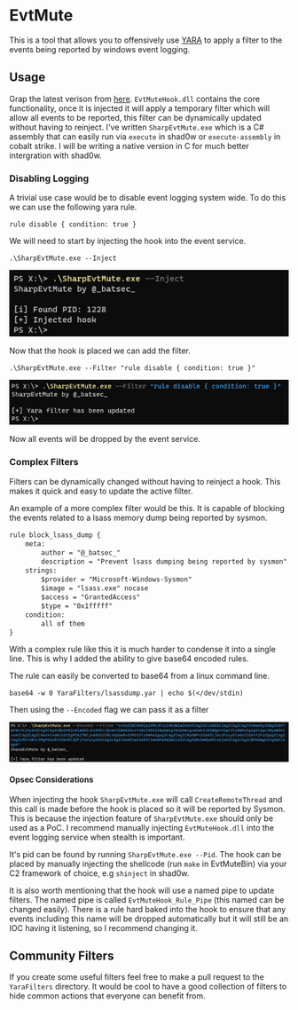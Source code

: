 # EvtMute

This is a tool that allows you to offensively use [YARA](http://virustotal.github.io/yara/) to apply a filter to the events being reported by windows event logging.

## Usage

Grap the latest verison from [here](https://github.com/bats3c/EvtMute/releases/tag/v1.0). `EvtMuteHook.dll` contains the core functionality, once it is injected it will apply a temporary filter which will allow all events to be reported, this filter can be dynamically updated without having to reinject. I've written `SharpEvtMute.exe` which is a C# assembly that can easily run via `execute` in shad0w or `execute-assembly` in cobalt strike. I will be writing a native version in C for much better intergration with shad0w.

### Disabling Logging

A trivial use case would be to disable event logging system wide. To do this we can use the following yara rule.

    rule disable { condition: true }

We will need to start by injecting the hook into the event service.

    .\SharpEvtMute.exe --Inject

![Inject Hook](img/hookinject.png)

Now that the hook is placed we can add the filter.

    .\SharpEvtMute.exe --Filter "rule disable { condition: true }"

![Inject Hook](img/addfilter.png)

Now all events will be dropped by the event service.

### Complex Filters

Filters can be dynamically changed without having to reinject a hook. This makes it quick and easy to update the active filter.

An example of a more complex filter would be this. It is capable of blocking the events related to a lsass memory dump being reported by sysmon.

```
rule block_lsass_dump {
    meta:
        author = "@_batsec_"
        description = "Prevent lsass dumping being reported by sysmon"
    strings:
        $provider = "Microsoft-Windows-Sysmon"
        $image = "lsass.exe" nocase
        $access = "GrantedAccess"
        $type = "0x1fffff"
    condition:
        all of them
}
```

With a complex rule like this it is much harder to condense it into a single line. This is why I added the ability to give base64 encoded rules.

The rule can easily be converted to base64 from a linux command line.

    base64 -w 0 YaraFilters/lsassdump.yar | echo $(</dev/stdin)

Then using the `--Encoded` flag we can pass it as a filter

![Encoded Filter](img/encrule.png)

#### Opsec Considerations

When injecting the hook `SharpEvtMute.exe` will call `CreateRemoteThread` and this call is made before the hook is placed so it will be reported by Sysmon. This is because the injection feature of `SharpEvtMute.exe` should only be used as a PoC. I recommend manually injecting `EvtMuteHook.dll` into the event logging service when stealth is important.

It's pid can be found by running `SharpEvtMute.exe --Pid`. The hook can be placed by manually injecting the shellcode (run `make` in EvtMuteBin) via your C2 framework of choice, e.g `shinject` in shad0w.

It is also worth mentioning that the hook will use a named pipe to update filters. The named pipe is called `EvtMuteHook_Rule_Pipe` (this named can be changed easily). There is a rule hard baked into the hook to ensure that any events including this name will be dropped automatically but it will still be an IOC having it listening, so I recommend changing it.

## Community Filters

If you create some useful filters feel free to make a pull request to the `YaraFilters` directory. It would be cool to have a good collection of filters to hide common actions that everyone can benefit from.